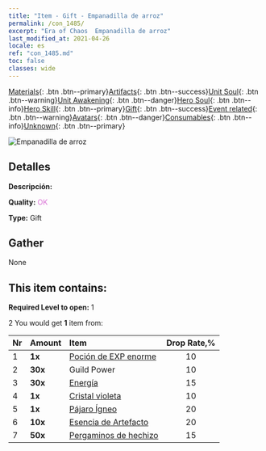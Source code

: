 ```yaml
---
title: "Item - Gift - Empanadilla de arroz"
permalink: /con_1485/
excerpt: "Era of Chaos  Empanadilla de arroz"
last_modified_at: 2021-04-26
locale: es
ref: "con_1485.md"
toc: false
classes: wide
---
```

 [Materials](/ItemsES/){: .btn .btn--primary}[Artifacts](/ItemsES/Artifacts/){: .btn .btn--success}[Unit Soul](/ItemsES/UnitSoul/){: .btn .btn--warning}[Unit Awakening](/ItemsES/UnitAwakening/){: .btn .btn--danger}[Hero Soul](/ItemsES/HeroSoul/){: .btn .btn--info}[Hero Skill](/ItemsES/HeroSkill/){: .btn .btn--primary}[Gift](/ItemsES/Gift/){: .btn .btn--success}[Event related](/ItemsES/Events/){: .btn .btn--warning}[Avatars](/ItemsES/Avatars/){: .btn .btn--danger}[Consumables](/ItemsES/Consumables/){: .btn .btn--info}[Unknown](/ItemsES/Unknown/){: .btn .btn--primary}

 ![Empanadilla de arroz](/images/t/i_907099.png)

## Detalles
 **Descripción:** 

 **Quality:** <span style="color: #DA70D6">OK</span>

 **Type:** Gift

## Gather

  None

## This item contains:

 **Required Level to open:** 1

 2 You would get **1** item  from:

  | Nr | Amount |     Item    | Drop Rate,% |
  |:---|:-------|:------------|:---------:|
  | 1 |  **1x** | [Poción de EXP enorme](/ItemsES/con_703/) | 10 | 
  | 2 |  **30x** | Guild Power | 10 | 
  | 3 |  **30x** | [Energía](/ItemsES/con_900/) | 15 | 
  | 4 |  **1x** | [Cristal violeta](/ItemsES/con_720/) | 10 | 
  | 5 |  **1x** | [Pájaro Ígneo](/ItemsES/unt_268/) | 20 | 
  | 6 |  **10x** | [Esencia de Artefacto](/ItemsES/con_905/) | 20 | 
  | 7 |  **50x** | [Pergaminos de hechizo](/ItemsES/con_694/) | 15 | 
